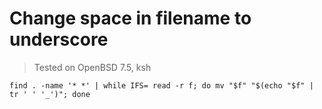 # Change space in filename to underscore

> Tested on OpenBSD 7.5, ksh

`find . -name '* *' | while IFS= read -r f; do mv "$f" "$(echo "$f" | tr ' ' '_')"; done`
